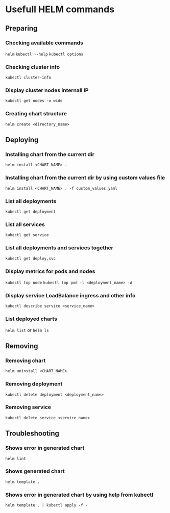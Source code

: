 # Usefull HELM commands

## Preparing

### Checking available commands
`helm`
`kubectl --help`
`kubectl options`

### Checking cluster info
`kubectl cluster-info`

### Display cluster nodes internall IP
`kubectl get nodes -o wide`

### Creating chart structure
`helm create <directory_name>`

## Deploying

### Installing chart from the current dir
`helm install <CHART_NAME> .`

### Installing chart from the current dir by using custom values file
`helm install <CHART_NAME> . -f custom_values.yaml`

### List all deployments
`kubectl get deployment`

### List all services
`kubectl get service`

### List all deployments and services together
`kubectl get deploy,svc`

### Display metrics for pods and nodes
`kubectl top node`
`kubectl top pod -l <deployment_name> -A`

### Display service LoadBalance ingress and other info
`kubectl describe service <service_name>`

### List deployed charts
`helm list` or `helm ls`

## Removing

### Removing chart
`helm uninstall <CHART_NAME>`

### Removing deployment
`kubectl delete deployment <deployment_name>`

### Removing service
`kubectl delete service <service_name>`

## Troubleshooting

### Shows error in generated chart
`helm lint`

### Shows generated chart
`helm template .`

### Shows error in generated chart by using help from kubectl
`helm template . | kubectl apply -f -` 